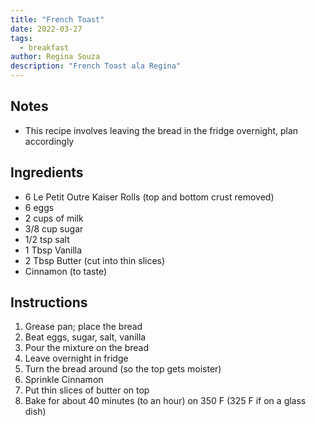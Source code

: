 ```yaml
---
title: "French Toast"
date: 2022-03-27
tags:
  - breakfast
author: Regina Souza
description: "French Toast ala Regina"
---
```


## Notes

* This recipe involves leaving the bread in the fridge overnight, plan accordingly

## Ingredients

* 6 Le Petit Outre Kaiser Rolls (top and bottom crust removed)
* 6 eggs
* 2 cups of milk
* 3/8 cup sugar
* 1/2 tsp salt
* 1 Tbsp Vanilla
* 2 Tbsp Butter (cut into thin slices) 
* Cinnamon (to taste)

## Instructions

1. Grease pan; place the bread
2. Beat eggs, sugar, salt, vanilla
3. Pour the mixture on the bread
4. Leave overnight in fridge
5. Turn the bread around (so the top gets moister)
6. Sprinkle Cinnamon
7. Put thin slices of butter on top
8. Bake for about 40 minutes (to an hour) on 350 F (325 F if on a glass dish)


